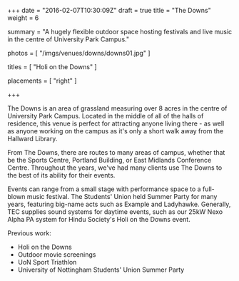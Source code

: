 +++
date = "2016-02-07T10:30:09Z"
draft = true
title = "The Downs"
weight = 6

summary = "A hugely flexible outdoor space hosting festivals and live music in the centre of University Park Campus."

photos = [
  "/imgs/venues/downs/downs01.jpg"
]

titles = [
  "Holi on the Downs"
]

placements = [
  "right"
]

+++

The Downs is an area of grassland measuring over 8 acres in the centre of University Park Campus. Located in the middle of all of the halls of residence, this venue is perfect for attracting anyone living there - as well as anyone working on the campus as it's only a short walk away from the Hallward Library.

From The Downs, there are routes to many areas of campus, whether that be the Sports Centre, Portland Building, or East Midlands Conference Centre. Throughout the years, we've had many clients use The Downs to the best of its ability for their events.

Events can range from a small stage with performance space to a full-blown music festival. The Students' Union held Summer Party for many years, featuring big-name acts such as Example and Ladyhawke. Generally, TEC supplies sound systems for daytime events, such as our 25kW Nexo Alpha PA system for Hindu Society's Holi on the Downs event.

Previous work:

- Holi on the Downs
- Outdoor movie screenings
- UoN Sport Triathlon
- University of Nottingham Students' Union Summer Party
